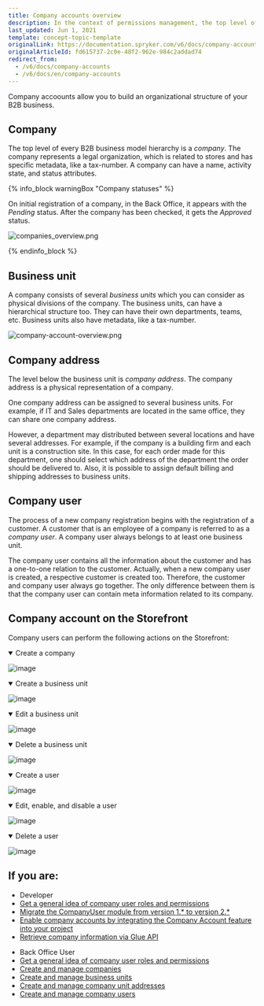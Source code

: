 ```yaml
---
title: Company accounts overview
description: In the context of permissions management, the top level of a B2B business model hierarchy is a Company. Each company has its organizational structure.
last_updated: Jun 1, 2021
template: concept-topic-template
originalLink: https://documentation.spryker.com/v6/docs/company-accounts
originalArticleId: fd615737-2c0e-48f2-962e-984c2addad74
redirect_from:
  - /v6/docs/company-accounts
  - /v6/docs/en/company-accounts
---
```


Company accoounts allow you to build an organizational structure of your B2B business.

## Company

The top level of every B2B business model hierarchy is a *company*. The company represents a legal organization, which is related to stores and has specific metadata, like a tax-number. A company can have a name, activity state, and status attributes.

{% info_block warningBox "Company statuses" %}

On initial registration of a company, in the Back Office, it appears with the *Pending* status. After the company has been checked, it gets the *Approved* status.

![companies_overview.png](https://spryker.s3.eu-central-1.amazonaws.com/docs/Features/Company+Account+Management/Company+Account/Company+Account+Feature+Overview/companies_overview.png)

{% endinfo_block %}

## Business unit

A company consists of several *business units* which you can consider as physical divisions of the company. The business units, can have a hierarchical structure too. They can have their own departments, teams, etc. Business units also have metadata, like a tax-number.

![company-account-overview.png](https://spryker.s3.eu-central-1.amazonaws.com/docs/Features/Company+Account+Management/Company+Account/Company+Account+Feature+Overview/company-account-overview.png)

## Company address

The level below the business unit is *company address*. The company address is a physical representation of a company.

One company address can be assigned to several business units. For example, if IT and Sales departments are located in the same office, they can share one company address.

However, a department may distributed between several locations and have several addresses. For example, if the company is a building firm and each unit is a construction site. In this case, for each order made for this department, one should select which address of the department the order should be delivered to. Also, it is possible to assign default billing and shipping addresses to business units.

## Company user

The process of a new company registration begins with the registration of a customer. A customer that is an employee of a company is referred to as a *company user*. A company user always belongs to at least one business unit.

The company user contains all the information about the customer and has a one-to-one relation to the customer. Actually, when a new company user is created, a respective customer is created too. Therefore, the customer and company user always go together. The only difference between them is that the company user can contain meta information related to its company.


## Company account on the Storefront
Company users can perform the following actions on the Storefront:

<details open>
<summary markdown='span'>Create a company</summary>

![image](https://spryker.s3.eu-central-1.amazonaws.com/docs/Features/Company+Account+Management/Company+Account/Company+Account+Feature+Overview/create-a-company.gif)

</details>


<details open>
<summary markdown='span'>Create a business unit</summary>

![image](https://spryker.s3.eu-central-1.amazonaws.com/docs/Features/Company+Account+Management/Company+Account/Company+Account+Feature+Overview/create-a-business-unit.gif)

</details>

<details open>
<summary markdown='span'>Edit a business unit</summary>

![image](https://spryker.s3.eu-central-1.amazonaws.com/docs/Features/Company+Account+Management/Company+Account/Company+Account+Feature+Overview/edit-a-business-unit.gif)
</details>

<details open>
<summary markdown='span'>Delete a business unit</summary>

![image](https://spryker.s3.eu-central-1.amazonaws.com/docs/Features/Company+Account+Management/Company+Account/Company+Account+Feature+Overview/delete-a-business-unit.gif)

</details>


<details open>
<summary markdown='span'>Create a user</summary>

![image](https://spryker.s3.eu-central-1.amazonaws.com/docs/Features/Company+Account+Management/Company+Account/Company+Account+Feature+Overview/create-a-user.gif)
</details>

<details open>
<summary markdown='span'>Edit, enable, and disable a user</summary>

![image](https://spryker.s3.eu-central-1.amazonaws.com/docs/Features/Company+Account+Management/Company+Account/Company+Account+Feature+Overview/enable-disable-edit-a-user.gif)

</details>

<details open>
<summary markdown='span'>Delete a user</summary>

![image](https://spryker.s3.eu-central-1.amazonaws.com/docs/Features/Company+Account+Management/Company+Account/Company+Account+Feature+Overview/delete-a-user.gif)
</details>


## If you are:

<div class="mr-container">
    <div class="mr-list-container">
        <!-- col1 -->
        <div class="mr-col">
            <ul class="mr-list mr-list-green">
                <li class="mr-title">Developer</li>
                <li><a href="/docs/scos/user/features/{{page.version}}/company-account-feature-overview/company-user-roles-and-permissions-overview.html" class="mr-link">Get a general idea of company user roles and permissions</a></li>
                <li><a href="/docs/scos/dev/module-migration-guides/migration-guide-companyuser.html#upgrading-from-version-100-to-version-200" class="mr-link">Migrate the CompanyUser module from version 1.* to version 2.*</a></li>
                <li><a href="/docs/scos/dev/feature-integration-guides/{{page.version}}/company-account-feature-integration.html" class="mr-link">Enable company accounts by integrating the Company Account feature into your project</a></li>
            <li><a href="/docs/scos/dev/glue-api-guides/{{page.version}}/managing-b2b-account/retrieving-companies.html" class="mr-link">Retrieve company information via Glue API</a></li>    
            </ul>
        </div>
        <!-- col2 -->
        <div class="mr-col">
            <ul class="mr-list mr-list-blue">
                <li class="mr-title"> Back Office User</li>
                <li><a href="/docs/scos/user/features/{{page.version}}/company-account-feature-overview/company-user-roles-and-permissions-overview.html" class="mr-link">Get a general idea of company user roles and permissions</a></li>
                <li><a href="/docs/scos/user/back-office-user-guides/{{page.version}}/customer/company-account/managing-companies.html" class="mr-link">Create and manage companies</a></li>
                <li><a href="/docs/scos/user/back-office-user-guides/{{page.version}}/customer/company-account/managing-company-units.html" class="mr-link">Create and manage business units</a></li>
                <li><a href="/docs/scos/user/back-office-user-guides/{{page.version}}/customer/company-account/managing-company-unit-addresses.html" class="mr-link">Create and manage company unit addresses</a></li>
                <li><a href="/docs/scos/user/back-office-user-guides/{{page.version}}/customer/company-account/managing-company-unit-addresses.html" class="mr-link">Create and manage company users</a></li>
            </ul>
        </div>
    </div>
</div>
